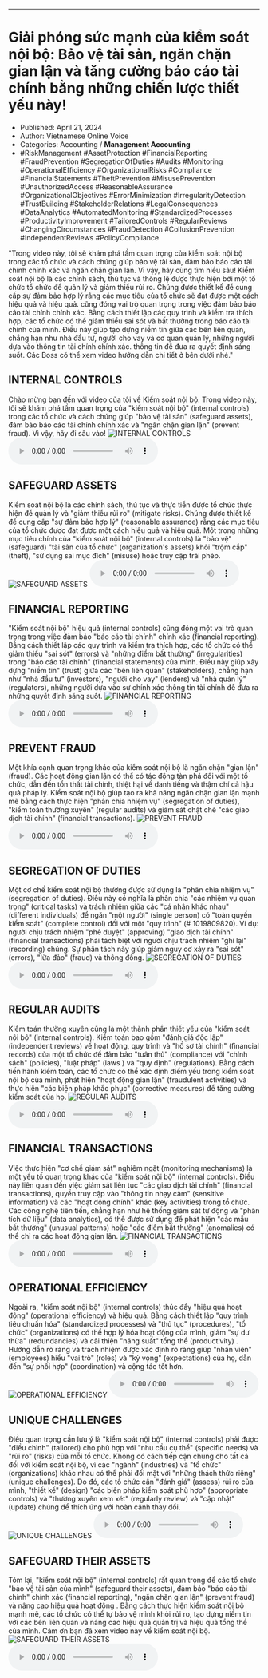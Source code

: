 
---

# Giải phóng sức mạnh của kiểm soát nội bộ: Bảo vệ tài sản, ngăn chặn gian lận và tăng cường báo cáo tài chính bằng những chiến lược thiết yếu này!

- Published: April 21, 2024
- Author: Vietnamese Online Voice
- Categories: Accounting / **Management Accounting**
- #RiskManagement #AssetProtection #FinancialReporting #FraudPrevention #SegregationOfDuties #Audits #Monitoring #OperationalEfficiency #OrganizationalRisks #Compliance #FinancialStatements #TheftPrevention #MisusePrevention #UnauthorizedAccess #ReasonableAssurance #OrganizationalObjectives #ErrorMinimization #IrregularityDetection #TrustBuilding #StakeholderRelations #LegalConsequences #DataAnalytics #AutomatedMonitoring #StandardizedProcesses #ProductivityImprovement #TailoredControls #RegularReviews #ChangingCircumstances #FraudDetection #CollusionPrevention #IndependentReviews #PolicyCompliance

"Trong video này, tôi sẽ khám phá tầm quan trọng của kiểm soát nội bộ trong các tổ chức và cách chúng giúp bảo vệ tài sản, đảm bảo báo cáo tài chính chính xác và ngăn chặn gian lận. Vì vậy, hãy cùng tìm hiểu sâu! Kiểm soát nội bộ là các chính sách, thủ tục và thông lệ được thực hiện bởi một tổ chức tổ chức để quản lý và giảm thiểu rủi ro. Chúng được thiết kế để cung cấp sự đảm bảo hợp lý rằng các mục tiêu của tổ chức sẽ đạt được một cách hiệu quả và hiệu quả. cũng đóng vai trò quan trọng trong việc đảm bảo báo cáo tài chính chính xác. Bằng cách thiết lập các quy trình và kiểm tra thích hợp, các tổ chức có thể giảm thiểu sai sót và bất thường trong báo cáo tài chính của mình. Điều này giúp tạo dựng niềm tin giữa các bên liên quan, chẳng hạn như nhà đầu tư, người cho vay và cơ quan quản lý, những người dựa vào thông tin tài chính chính xác. thông tin để đưa ra quyết định sáng suốt. Các Boss có thể xem video hướng dẫn chi tiết ở bên dưới nhé."


## INTERNAL CONTROLS

Chào mừng bạn đến với video của tôi về Kiểm soát nội bộ. Trong video này, tôi sẽ khám phá tầm quan trọng của "kiểm soát nội bộ" (internal controls) trong các tổ chức và cách chúng giúp "bảo vệ tài sản" (safeguard assets), đảm bảo báo cáo tài chính chính xác và "ngăn chặn gian lận" (prevent fraud). Vì vậy, hãy đi sâu vào!
![INTERNAL CONTROLS](https://http-archiver-apis-production-80.schnworks.com/storage/images/transitions/2024-04-21/transition--16357885419-Montserrat-Regular-1A237E.jpg)
<audio controls>
    <source src="https://http-archiver-apis-production-80.schnworks.com/storage/audio/file-36445218844.mp3" type="audio/mpeg">
</audio>



## SAFEGUARD ASSETS

Kiểm soát nội bộ là các chính sách, thủ tục và thực tiễn được tổ chức thực hiện để quản lý và "giảm thiểu rủi ro" (mitigate risks). Chúng được thiết kế để cung cấp "sự đảm bảo hợp lý" (reasonable assurance) rằng các mục tiêu của tổ chức được đạt được một cách hiệu quả và hiệu quả. Một trong những mục tiêu chính của "kiểm soát nội bộ" (internal controls) là "bảo vệ" (safeguard) "tài sản của tổ chức" (organization's assets) khỏi "trộm cắp" (theft), "sử dụng sai mục đích" (misuse) hoặc truy cập trái phép.
![SAFEGUARD ASSETS](https://http-archiver-apis-production-80.schnworks.com/storage/images/transitions/2024-04-21/transition-17721702387-Montserrat-Regular-283593.jpg)
<audio controls>
    <source src="https://http-archiver-apis-production-80.schnworks.com/storage/audio/file-5349234616.mp3" type="audio/mpeg">
</audio>



## FINANCIAL REPORTING

"Kiểm soát nội bộ" hiệu quả (internal controls) cũng đóng một vai trò quan trọng trong việc đảm bảo "báo cáo tài chính" chính xác (financial reporting). Bằng cách thiết lập các quy trình và kiểm tra thích hợp, các tổ chức có thể giảm thiểu "sai sót" (errors) và "những điểm bất thường" (irregularities) trong "báo cáo tài chính" (financial statements) của mình. Điều này giúp xây dựng "niềm tin" (trust) giữa các "bên liên quan" (stakeholders), chẳng hạn như "nhà đầu tư" (investors), "người cho vay" (lenders) và "nhà quản lý" (regulators), những người dựa vào sự chính xác thông tin tài chính để đưa ra những quyết định sáng suốt.
![FINANCIAL REPORTING](https://http-archiver-apis-production-80.schnworks.com/storage/images/transitions/2024-04-21/transition-15129731040-Montserrat-SemiBold-283593.jpg)
<audio controls>
    <source src="https://http-archiver-apis-production-80.schnworks.com/storage/audio/file-44186405494.mp3" type="audio/mpeg">
</audio>



## PREVENT FRAUD

Một khía cạnh quan trọng khác của kiểm soát nội bộ là ngăn chặn "gian lận" (fraud). Các hoạt động gian lận có thể có tác động tàn phá đối với một tổ chức, dẫn đến tổn thất tài chính, thiệt hại về danh tiếng và thậm chí cả hậu quả pháp lý. Kiểm soát nội bộ giúp tạo ra khả năng ngăn chặn gian lận mạnh mẽ bằng cách thực hiện "phân chia nhiệm vụ" (segregation of duties), "kiểm toán thường xuyên" (regular audits) và giám sát chặt chẽ "các giao dịch tài chính" (financial transactions).
![PREVENT FRAUD](https://http-archiver-apis-production-80.schnworks.com/storage/images/transitions/2024-04-21/transition-12668819697-Montserrat-Thin-1A237E.jpg)
<audio controls>
    <source src="https://http-archiver-apis-production-80.schnworks.com/storage/audio/file-9907042925.mp3" type="audio/mpeg">
</audio>



## SEGREGATION OF DUTIES

Một cơ chế kiểm soát nội bộ thường được sử dụng là "phân chia nhiệm vụ" (segregation of duties). Điều này có nghĩa là phân chia "các nhiệm vụ quan trọng" (critical tasks) và trách nhiệm giữa các "cá nhân khác nhau" (different individuals) để ngăn "một người" (single person) có "toàn quyền kiểm soát" (complete control) đối với một "quy trình" (# 1019809820). Ví dụ: người chịu trách nhiệm "phê duyệt" (approving) "giao dịch tài chính" (financial transactions) ​​phải tách biệt với người chịu trách nhiệm "ghi lại" (recording) chúng. Sự phân tách này giúp giảm nguy cơ xảy ra "sai sót" (errors), "lừa đảo" (fraud) và thông đồng.
![SEGREGATION OF DUTIES](https://http-archiver-apis-production-80.schnworks.com/storage/images/transitions/2024-04-21/transition--29329016121-Montserrat-Regular-673AB7.jpg)
<audio controls>
    <source src="https://http-archiver-apis-production-80.schnworks.com/storage/audio/file-11613524915.mp3" type="audio/mpeg">
</audio>



## REGULAR AUDITS

Kiểm toán thường xuyên cũng là một thành phần thiết yếu của "kiểm soát nội bộ" (internal controls). Kiểm toán bao gồm "đánh giá độc lập" (independent reviews) về hoạt động, quy trình và "hồ sơ tài chính" (financial records) của một tổ chức để đảm bảo "tuân thủ" (compliance) với "chính sách" (policies), "luật pháp" (laws ) và "quy định" (regulations). Bằng cách tiến hành kiểm toán, các tổ chức có thể xác định điểm yếu trong kiểm soát nội bộ của mình, phát hiện "hoạt động gian lận" (fraudulent activities) và thực hiện "các biện pháp khắc phục" (corrective measures) để tăng cường kiểm soát của họ.
![REGULAR AUDITS](https://http-archiver-apis-production-80.schnworks.com/storage/images/transitions/2024-04-21/transition-3361892709-Montserrat-Medium-7B1FA2.jpg)
<audio controls>
    <source src="https://http-archiver-apis-production-80.schnworks.com/storage/audio/file-979814049.mp3" type="audio/mpeg">
</audio>



## FINANCIAL TRANSACTIONS

Việc thực hiện "cơ chế giám sát" nghiêm ngặt (monitoring mechanisms) là một yếu tố quan trọng khác của "kiểm soát nội bộ" (internal controls). Điều này liên quan đến việc giám sát liên tục "các giao dịch tài chính" (financial transactions), quyền truy cập vào "thông tin nhạy cảm" (sensitive information) và các "hoạt động chính" khác (key activities) trong tổ chức. Các công nghệ tiên tiến, chẳng hạn như hệ thống giám sát tự động và "phân tích dữ liệu" (data analytics), có thể được sử dụng để phát hiện "các mẫu bất thường" (unusual patterns) hoặc "các điểm bất thường" (anomalies) có thể chỉ ra các hoạt động gian lận.
![FINANCIAL TRANSACTIONS](https://http-archiver-apis-production-80.schnworks.com/storage/images/transitions/2024-04-21/transition-8334782540-Montserrat-Black-9C27B0.jpg)
<audio controls>
    <source src="https://http-archiver-apis-production-80.schnworks.com/storage/audio/file-13770632888.mp3" type="audio/mpeg">
</audio>



## OPERATIONAL EFFICIENCY

Ngoài ra, "kiểm soát nội bộ" (internal controls) thúc đẩy "hiệu quả hoạt động" (operational efficiency) và hiệu quả. Bằng cách thiết lập "quy trình tiêu chuẩn hóa" (standardized processes) và "thủ tục" (procedures), "tổ chức" (organizations) có thể hợp lý hóa hoạt động của mình, giảm "sự dư thừa" (redundancies) và cải thiện "năng suất" tổng thể (productivity) . Hướng dẫn rõ ràng và trách nhiệm được xác định rõ ràng giúp "nhân viên" (employees) hiểu "vai trò" (roles) và "kỳ vọng" (expectations) của họ, dẫn đến "sự phối hợp" (coordination) và cộng tác tốt hơn.
![OPERATIONAL EFFICIENCY](https://http-archiver-apis-production-80.schnworks.com/storage/images/transitions/2024-04-21/transition--22192394078-Montserrat-SemiBold-1A237E.jpg)
<audio controls>
    <source src="https://http-archiver-apis-production-80.schnworks.com/storage/audio/file-21562361291.mp3" type="audio/mpeg">
</audio>



## UNIQUE CHALLENGES

Điều quan trọng cần lưu ý là "kiểm soát nội bộ" (internal controls) phải được "điều chỉnh" (tailored) cho phù hợp với "nhu cầu cụ thể" (specific needs) và "rủi ro" (risks) của mỗi tổ chức. Không có cách tiếp cận chung cho tất cả đối với kiểm soát nội bộ, vì các "ngành" (industries) và "tổ chức" (organizations) khác nhau có thể phải đối mặt với "những thách thức riêng" (unique challenges). Do đó, các tổ chức cần "đánh giá" (assess) rủi ro của mình, "thiết kế" (design) "các biện pháp kiểm soát phù hợp" (appropriate controls) và "thường xuyên xem xét" (regularly review) và "cập nhật" (update) chúng để thích ứng với hoàn cảnh thay đổi.
![UNIQUE CHALLENGES](https://http-archiver-apis-production-80.schnworks.com/storage/images/transitions/2024-04-21/transition-231038692-Montserrat-Black-303F9F.jpg)
<audio controls>
    <source src="https://http-archiver-apis-production-80.schnworks.com/storage/audio/file-7672956927.mp3" type="audio/mpeg">
</audio>



## SAFEGUARD THEIR ASSETS

Tóm lại, "kiểm soát nội bộ" (internal controls) rất quan trọng để các tổ chức "bảo vệ tài sản của mình" (safeguard their assets), đảm bảo "báo cáo tài chính" chính xác (financial reporting), "ngăn chặn gian lận" (prevent fraud) và nâng cao hiệu quả hoạt động . Bằng cách thực hiện kiểm soát nội bộ mạnh mẽ, các tổ chức có thể tự bảo vệ mình khỏi rủi ro, tạo dựng niềm tin với các bên liên quan và nâng cao hiệu quả quản trị và hiệu quả tổng thể của mình. Cảm ơn bạn đã xem video này về kiểm soát nội bộ.
![SAFEGUARD THEIR ASSETS](https://http-archiver-apis-production-80.schnworks.com/storage/images/transitions/2024-04-21/transition--32342749-Montserrat-Black-283593.jpg)
<audio controls>
    <source src="https://http-archiver-apis-production-80.schnworks.com/storage/audio/file-54853349845.mp3" type="audio/mpeg">
</audio>

